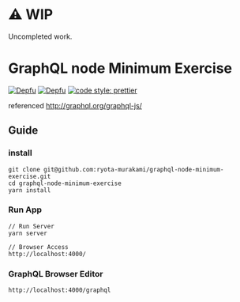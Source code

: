 # ⚠️ WIP
Uncompleted work.

# GraphQL node Minimum Exercise
[![Depfu](https://badges.depfu.com/badges/8b967817365b2bf5fa0b6de2f24750c0/status.svg)](https://depfu.com)
[![Depfu](https://badges.depfu.com/badges/8b967817365b2bf5fa0b6de2f24750c0/overview.svg)](https://depfu.com/github/ryota-murakami/graphql-node-minimum-exercise?project_id=9676)
[![code style: prettier](https://img.shields.io/badge/code_style-prettier-ff69b4.svg?style=flat-square)](https://github.com/prettier/prettier)

referenced
http://graphql.org/graphql-js/

## Guide

### install
```
git clone git@github.com:ryota-murakami/graphql-node-minimum-exercise.git
cd graphql-node-minimum-exercise
yarn install
```

### Run App
```
// Run Server
yarn server

// Browser Access
http://localhost:4000/
```

### GraphQL Browser Editor
```
http://localhost:4000/graphql
```
